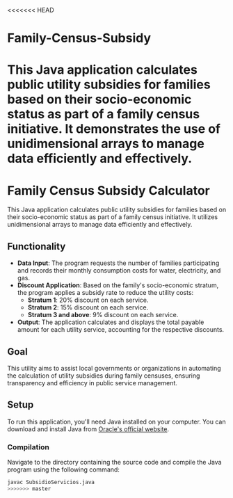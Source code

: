<<<<<<< HEAD
# Family-Census-Subsidy
This Java application calculates public utility subsidies for families based on their socio-economic status as part of a family census initiative. It demonstrates the use of unidimensional arrays to manage data efficiently and effectively.
=======
# Family Census Subsidy Calculator

This Java application calculates public utility subsidies for families based on their socio-economic status as part of a family census initiative. It utilizes unidimensional arrays to manage data efficiently and effectively.

## Functionality

- **Data Input**: The program requests the number of families participating and records their monthly consumption costs for water, electricity, and gas.
- **Discount Application**: Based on the family's socio-economic stratum, the program applies a subsidy rate to reduce the utility costs:
  - **Stratum 1**: 20% discount on each service.
  - **Stratum 2**: 15% discount on each service.
  - **Stratum 3 and above**: 9% discount on each service.
- **Output**: The application calculates and displays the total payable amount for each utility service, accounting for the respective discounts.

## Goal

This utility aims to assist local governments or organizations in automating the calculation of utility subsidies during family censuses, ensuring transparency and efficiency in public service management.

## Setup

To run this application, you'll need Java installed on your computer. You can download and install Java from [Oracle's official website](https://www.oracle.com/java/technologies/javase-jdk11-downloads.html).

### Compilation

Navigate to the directory containing the source code and compile the Java program using the following command:

```bash
javac SubsidioServicios.java
>>>>>>> master
